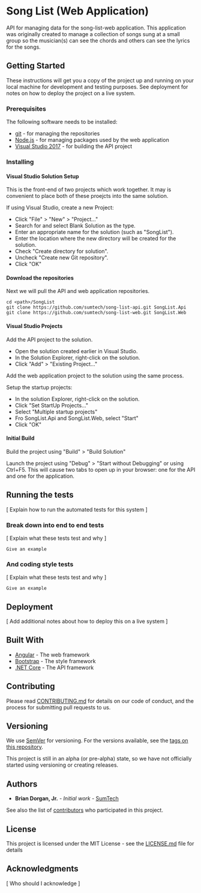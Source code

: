 # Song List (Web Application)
API for managing data for the song-list-web application.
This application was originally created to manage a collection of songs sung at a small group so the musician(s) can see the chords and others can see the lyrics for the songs.

## Getting Started
These instructions will get you a copy of the project up and running on your local machine for development and testing purposes. See deployment for notes on how to deploy the project on a live system.

### Prerequisites
The following software needs to be installed:
* [git](https://git-scm.com/downloads) - for managing the repositories
* [Node.js](https://nodejs.org/) - for managing packages used by the web application
* [Visual Studio 2017](https://www.visualstudio.com/vs/community/) - for building the API project

### Installing

#### Visual Studio Solution Setup
This is the front-end of two projects which work together. It may is convenient to place both of these proejcts into the same solution.

If using Visual Studio, create a new Project:
* Click "File" > "New" > "Project..."
* Search for and select Blank Solution as the type.
* Enter an appropriate name for the solution (such as "SongList").
* Enter the location where the new directory will be created for the solution.
* Check "Create directory for solution".
* Uncheck "Create new Git repository".
* Click "OK"

#### Download the repositories
Next we will pull the API and web application repositories.

```
cd <path>/SongList
git clone https://github.com/sumtech/song-list-api.git SongList.Api
git clone https://github.com/sumtech/song-list-web.git SongList.Web
```

#### Visual Studio Projects
Add the API project to the solution.
* Open the solution created earlier in Visual Studio.
* In the Solution Explorer, right-click on the solution.
* Click "Add" > "Existing Project..."

Add the web application project to the solution using the same process.

Setup the startup projects:
* In the solution Explorer, right-click on the solution.
* Click "Set StartUp Projects..."
* Select "Multiple startup projects"
* Fro SongList.Api and SongList.Web, select "Start"
* Click "OK"

#### Initial Build
Build the project using "Build" > "Build Solution"

Launch the project using "Debug" > "Start without Debugging" or using Ctrl+F5. This will cause two tabs to open up in your browser: one for the API and one for the application.

## Running the tests

[ Explain how to run the automated tests for this system ]

### Break down into end to end tests

[ Explain what these tests test and why ]

```
Give an example
```

### And coding style tests

[ Explain what these tests test and why ]

```
Give an example
```

## Deployment

[ Add additional notes about how to deploy this on a live system ]

## Built With

* [Angular](https://github.com/angular/angular) - The web framework
* [Bootstrap](https://github.com/twbs/bootstrap) - The style framework
* [.NET Core](https://github.com/dotnet/core) - The API framework

## Contributing

Please read [CONTRIBUTING.md](https://gist.github.com/PurpleBooth/b24679402957c63ec426) for details on our code of conduct, and the process for submitting pull requests to us.

## Versioning

We use [SemVer](http://semver.org/) for versioning. For the versions available, see the [tags on this repository](https://github.com/sumtech/song-list-web/tags).

This project is still in an alpha (or pre-alpha) state, so we have not officially started using versioning or creating releases.

## Authors

* **Brian Dorgan, Jr.** - *Initial work* - [SumTech](https://github.com/SumTech)

See also the list of [contributors](https://github.com/sumtech/song-list-web/contributors) who participated in this project.

## License

This project is licensed under the MIT License - see the [LICENSE.md](LICENSE.md) file for details

## Acknowledgments

[ Who should I acknowledge ]
